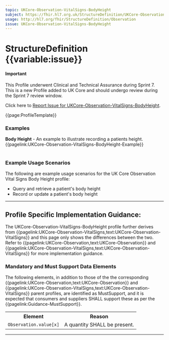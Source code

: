 ```yaml
---
topic: UKCore-Observation-VitalSigns-BodyHeight
subject: https://fhir.hl7.org.uk/StructureDefinition/UKCore-Observation-VitalSigns-BodyHeight
usage: http://hl7.org/fhir/StructureDefinition/Observation
issue: UKCore-Observation-VitalSigns-BodyHeight
---
```


# StructureDefinition {{variable:issue}}

<div id="newAsset" markdown="span" class="alert alert-success" role="alert"><h4><i class="fa fa-star"></i> Important</h4>

This Profile underwent Clinical and Technical Assurance during Sprint 7. This is a new Profile added to UK Core and should undergo review during the Sprint 7 review window.

Click here to <a href="https://simplifier.net/HL7FHIRUKCoreR4/UKCore-Observation-VitalSigns-BodyHeight/~issues?level=File">Report Issue for UKCore-Observation-VitalSigns-BodyHeight</a>.
</div>

<nocheck>
{{page:ProfileTemplate}}

<div id="Examples" class="tabcontent">
  <h3>Examples</h3>
<b>Body Height</b> - An example to illustrate recording a patients height.<br/>
{{pagelink:UKCore-Observation-VitalSigns-BodyHeight-Example}}<br><br>
</div>
</nocheck>

<div id="ProfileGuidance">

### Example Usage Scenarios ###
The following are example usage scenarios for the UK Core Observation Vital Signs Body Height profile:

- Query and retrieve a patient's body height
- Record or update a patient's body height

<hr class="thickline">

## Profile Specific Implementation Guidance: ##

The UKCore-Observation-VitalSigns-BodyHeight profile further derives from {{pagelink:UKCore-Observation-VitalSigns,text:UKCore-Observation-VitalSigns}} and this page only shows the differences between the two. Refer to {{pagelink:UKCore-Observation,text:UKCore-Observation}} and {{pagelink:UKCore-Observation-VitalSigns,text:UKCore-Observation-VitalSigns}} for more implementation guidance.

### Mandatory and Must Support Data Elements

The following elements, in addition to those of the the corresponding {{pagelink:UKCore-Observation,text:UKCore-Observation}} and {{pagelink:UKCore-Observation-VitalSigns,text:UKCore-Observation-VitalSigns}} parent profiles, are identified as MustSupport, and it is expected that consumers and suppliers SHALL support these as per the {{pagelink:Guidance-MustSupport}}.

<table class="assets" title="MustSupport element list">
<tr>
<th class="width30">Element</th>
<th class="width70">Reason</th>
</tr>
<tr>
<td><code>Observation.value[x]</code></td>
<td>A quantity SHALL be present.</td>
</tr>
</table>
</div>


---